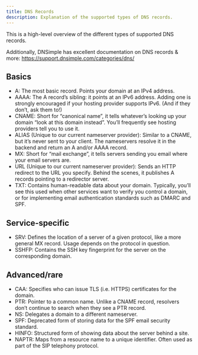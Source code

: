 ```yaml
---
title: DNS Records
description: Explanation of the supported types of DNS records.
---
```


This is a high-level overview of the different types of supported DNS records.

Additionally, DNSimple has excellent documentation on DNS records & more: https://support.dnsimple.com/categories/dns/

## Basics
- A: The most basic record. Points your domain at an IPv4 address.
- AAAA: The A record’s sibling: it points at an IPv6 address. Adding one is strongly encouraged if your hosting provider supports IPv6. (And if they don’t, ask them to!)
- CNAME: Short for “canonical name”, it tells whatever’s looking up your domain “look at this domain instead”. You’ll frequently see hosting providers tell you to use it.
- ALIAS (Unique to our current nameserver provider): Similar to a CNAME, but it’s never sent to your client. The nameservers resolve it in the backend and return an A and/or AAAA record.
- MX: Short for “mail exchange”, it tells servers sending you email where your email servers are.
- URL (Unique to our current nameserver provider): Sends an HTTP redirect to the URL you specify. Behind the scenes, it publishes A records pointing to a redirector server.
- TXT: Contains human-readable data about your domain. Typically, you’ll see this used when other services want to verify you control a domain, or for implementing email authentication standards such as DMARC and SPF.

## Service-specific
- SRV: Defines the location of a server of a given protocol, like a more general MX record. Usage depends on the protocol in question.
- SSHFP: Contains the SSH key fingerprint for the server on the corresponding domain.

## Advanced/rare
- CAA: Specifies who can issue TLS (i.e. HTTPS) certificates for the domain.
- PTR: Pointer to a common name. Unlike a CNAME record, resolvers don’t continue to search when they see a PTR record.
- NS: Delegates a domain to a different nameserver.
- SPF: Deprecated form of storing data for the SPF email security standard.
- HINFO: Structured form of showing data about the server behind a site.
- NAPTR: Maps from a resource name to a unique identifier. Often used as part of the SIP telephony protocol.

